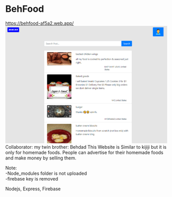 # BehFood
https://behfood-af5a2.web.app/
<img src="BehfoodWebsite.PNG" />
Collaborator: my twin brother: Behdad
This Website is Similar to kijiji but it is only for homemade foods. People can advertise for their homemade foods and make money by selling them. 

Note:\
-Node_modules folder is not uploaded\
-firebase key is removed

Nodejs, Express, Firebase 
